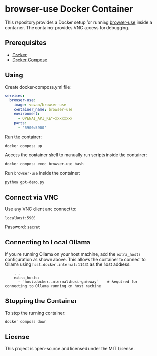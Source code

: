 # browser-use Docker Container

This repository provides a Docker setup for running [browser-use](https://github.com/browser-use/browser-use) inside a container. The container provides VNC access for debugging.

## Prerequisites

- [Docker](https://docs.docker.com/get-docker/)
- [Docker Compose](https://docs.docker.com/compose/install/)

## Using

Create docker-compose.yml file:

```yaml
services:
  browser-use:
    image: vovan/browser-use
    container_name: browser-use
    environment:
      - OPENAI_API_KEY=xxxxxxxx
    ports:
      - '5900:5900'
```

Run the container:

```sh
docker compose up
```

Access the container shell to manually run scripts inside the container:

```sh
docker compose exec browser-use bash
```

Run `browser-use` inside the container:

```sh
python gpt-demo.py
```

## Connect via VNC

Use any VNC client and connect to:

```
localhost:5900
```

Password: `secret`

## Connecting to Local Ollama

If you're running Ollama on your host machine, add the `extra_hosts` configuration as shown above. This allows the container to connect to Ollama using `host.docker.internal:11434` as the host address.

```
    ...
    extra_hosts:
      - 'host.docker.internal:host-gateway'    # Required for connecting to Ollama running on host machine
```

## Stopping the Container

To stop the running container:

```sh
docker compose down
```

## License

This project is open-source and licensed under the MIT License.
